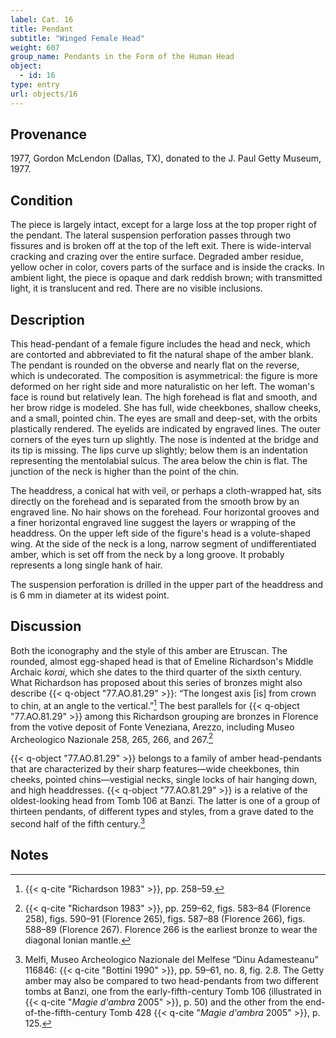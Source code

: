 ```yaml
---
label: Cat. 16
title: Pendant
subtitle: "Winged Female Head"
weight: 607
group_name: Pendants in the Form of the Human Head
object:
  - id: 16
type: entry
url: objects/16
---
```


## Provenance

1977, Gordon McLendon (Dallas, TX), donated to the J. Paul Getty Museum, 1977.

## Condition

The piece is largely intact, except for a large loss at the top proper right of the pendant. The lateral suspension perforation passes through two fissures and is broken off at the top of the left exit. There is wide-interval cracking and crazing over the entire surface. Degraded amber residue, yellow ocher in color, covers parts of the surface and is inside the cracks. In ambient light, the piece is opaque and dark reddish brown; with transmitted light, it is translucent and red. There are no visible inclusions.

## Description

This head-pendant of a female figure includes the head and neck, which are contorted and abbreviated to fit the natural shape of the amber blank. The pendant is rounded on the obverse and nearly flat on the reverse, which is undecorated. The composition is asymmetrical: the figure is more deformed on her right side and more naturalistic on her left. The woman's face is round but relatively lean. The high forehead is flat and smooth, and her brow ridge is modeled. She has full, wide cheekbones, shallow cheeks, and a small, pointed chin. The eyes are small and deep-set, with the orbits plastically rendered. The eyelids are indicated by engraved lines. The outer corners of the eyes turn up slightly. The nose is indented at the bridge and its tip is missing. The lips curve up slightly; below them is an indentation representing the mentolabial sulcus. The area below the chin is flat. The junction of the neck is higher than the point of the chin.

The headdress, a conical hat with veil, or perhaps a cloth-wrapped hat, sits directly on the forehead and is separated from the smooth brow by an engraved line. No hair shows on the forehead. Four horizontal grooves and a finer horizontal engraved line suggest the layers or wrapping of the headdress. On the upper left side of the figure's head is a volute-shaped wing. At the side of the neck is a long, narrow segment of undifferentiated amber, which is set off from the neck by a long groove. It probably represents a long single hank of hair.

The suspension perforation is drilled in the upper part of the headdress and is 6 mm in diameter at its widest point.

## Discussion

Both the iconography and the style of this amber are Etruscan. The rounded, almost egg-shaped head is that of Emeline Richardson's Middle Archaic *korai*, which she dates to the third quarter of the sixth century. What Richardson has proposed about this series of bronzes might also describe {{< q-object "77.AO.81.29" >}}: “The longest axis [is] from crown to chin, at an angle to the vertical.”[^1] The best parallels for {{< q-object "77.AO.81.29" >}} among this Richardson grouping are bronzes in Florence from the votive deposit of Fonte Veneziana, Arezzo, including Museo Archeologico Nazionale 258, 265, 266, and 267.[^2]

{{< q-object "77.AO.81.29" >}} belongs to a family of amber head-pendants that are characterized by their sharp features—wide cheekbones, thin cheeks, pointed chins—vestigial necks, single locks of hair hanging down, and high headdresses. {{< q-object "77.AO.81.29" >}} is a relative of the oldest-looking head from Tomb 106 at Banzi. The latter is one of a group of thirteen pendants, of different types and styles, from a grave dated to the second half of the fifth century.[^3]

## Notes

[^1]: {{< q-cite "Richardson 1983" >}}, pp. 258–59.

[^2]: {{< q-cite "Richardson 1983" >}}, pp. 259–62, figs. 583–84 (Florence 258), figs. 590–91 (Florence 265), figs. 587–88 (Florence 266), figs. 588–89 (Florence 267). Florence 266 is the earliest bronze to wear the diagonal Ionian mantle.

[^3]: Melfi, Museo Archeologico Nazionale del Melfese “Dinu Adamesteanu” 116846: {{< q-cite "Bottini 1990" >}}, pp. 59–61, no. 8, fig. 2.8. The Getty amber may also be compared to two head-pendants from two different tombs at Banzi, one from the early-fifth-century Tomb 106 (illustrated in {{< q-cite "*Magie d'ambra* 2005" >}}, p. 50) and the other from the end-of-the-fifth-century Tomb 428 {{< q-cite "*Magie d'ambra* 2005" >}}, p. 125.
